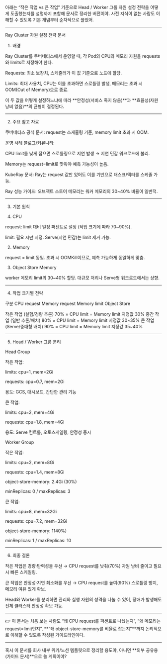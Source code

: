 아래는 “작은 작업 vs 큰 작업” 기준으로 Head / Worker 그룹 자원 설정 전략을 어떻게 도출했는지를 설명까지 포함해 문서로 정리한 버전이야.
사전 지식이 없는 사람도 이해할 수 있도록 기본 개념부터 순차적으로 풀었어.


---

Ray Cluster 자원 설정 전략 문서

1. 배경

Ray Cluster를 쿠버네티스에서 운영할 때, 각 Pod의 CPU와 메모리 자원을 requests와 limits로 지정해야 한다.

Requests: 최소 보장치, 스케줄러가 이 값 기준으로 노드에 할당.

Limits: 최대 사용치, CPU는 이를 초과하면 스로틀링 발생, 메모리는 초과 시 OOM(Out of Memory)으로 종료.


이 두 값을 어떻게 설정하느냐에 따라 **안정성(서비스 죽지 않음)**과 **효율성(자원 낭비 없음)**의 균형이 결정된다.


---

2. 주요 참고 자료

쿠버네티스 공식 문서: request는 스케줄링 기준, memory limit 초과 시 OOM.

운영 사례 블로그/커뮤니티:

CPU limit를 낮게 잡으면 스로틀링으로 지연 발생 → 지연 민감 워크로드에 불리.

Memory는 request=limit로 맞춰야 예측 가능성이 높음.


KubeRay 문서: Ray는 request 값만 있어도 이를 기반으로 태스크/액터를 스케줄 가능.

Ray 성능 가이드: 오브젝트 스토어 메모리는 워커 메모리의 30~40% 비율이 일반적.



---

3. 기본 원칙

1. CPU

request: limit 대비 일정 퍼센트로 설정 (작업 크기에 따라 70~90%).

limit: 필요 시만 지정. Serve(지연 민감)는 limit 제거 가능.



2. Memory

request = limit 동일. 초과 시 OOMKill이므로, 예측 가능하게 동일하게 맞춤.



3. Object Store Memory

worker 메모리 limit의 30~40% 할당. 대규모 처리나 Serve형 워크로드에서는 상향.





---

4. 작업 크기별 전략

구분	CPU request	Memory request	Memory limit	Object Store

작은 작업 (실험/경량 추론)	70% × CPU limit	= Memory limit	지정값	30%
중간 작업 (일반 추론/배치)	80% × CPU limit	= Memory limit	지정값	30~35%
큰 작업 (Serve/중대형 배치)	90% × CPU limit	= Memory limit	지정값	35~40%



---

5. Head / Worker 그룹 분리

Head Group

작은 작업:

limits: cpu=1, mem=2Gi

requests: cpu=0.7, mem=2Gi

용도: GCS, 대시보드, 간단한 관리 기능


큰 작업:

limits: cpu=2, mem=4Gi

requests: cpu=1.8, mem=4Gi

용도: Serve 컨트롤, 오토스케일링, 안정성 중시



Worker Group

작은 작업:

limits: cpu=2, mem=8Gi

requests: cpu=1.4, mem=8Gi

object-store-memory: 2.4Gi (30%)

minReplicas: 0 / maxReplicas: 3


큰 작업:

limits: cpu=8, mem=32Gi

requests: cpu=7.2, mem=32Gi

object-store-memory: 1140%)

minReplicas: 1 / maxReplicas: 10




---

6. 최종 결론

작은 작업은 경량·탄력성을 우선 → CPU request를 낮춰(70%) 자원 낭비 줄이고 필요 시 빠른 스케일링.

큰 작업은 안정성·지연 최소화를 우선 → CPU request를 높여(90%) 스로틀링 방지, 메모리 여유 있게 확보.

Head와 Worker를 분리하면 관리와 실행 자원의 성격을 나눌 수 있어, 장애가 발생해도 전체 클러스터 안정성 확보 가능.



---

👉 이 문서는 처음 보는 사람도 “왜 CPU request를 퍼센트로 나눴는지”, “왜 메모리는 request=limit인지”, **“왜 object-store-memory를 비율로 잡는지”**까지 논리적으로 이해할 수 있도록 작성된 가이드라인이다.


---

혹시 이 문서를 회사 내부 위키/노션 템플릿으로 정리할 용도야, 아니면 **외부 공유용(가이드 문서)**으로 쓸 계획이야?


